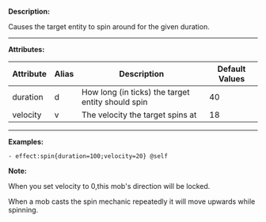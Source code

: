 **Description:** 

Causes the target entity to spin around for the given duration.

---

**Attributes:**

| Attribute| Alias | Description  | Default Values |
| ---------------- | ----- | ------------------------------------------------------------- | -------------- |
| duration | d | How long (in ticks) the target entity should spin | 40 |
| velocity | v | The velocity the target spins at | 18 |

---

**Examples:**

```
- effect:spin{duration=100;velocity=20} @self
```

**Note:**

When you set velocity to 0,this mob's direction will be locked.

When a mob casts the spin mechanic repeatedly it will move upwards while spinning.